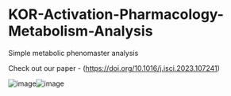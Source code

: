 # KOR-Activation-Pharmacology-Metabolism-Analysis
Simple metabolic phenomaster analysis 

Check out our paper - (https://doi.org/10.1016/j.isci.2023.107241)

![image](https://github.com/cone-a/KOR-Activation-Pharmacology-Metabolism-Analysis/assets/86271932/091ebd84-fb89-46fc-b2b5-f633ec8fe8c7)![image](https://github.com/cone-a/KOR-Activation-Pharmacology-Metabolism-Analysis/assets/86271932/10e49a6a-33af-4cdb-9e41-e1d99d6497b4)
